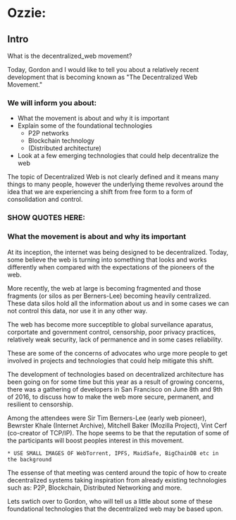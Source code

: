 
# Ozzie:

## Intro

What is the decentralized_web movement?

Today, Gordon and I would like to tell you about a relatively recent development that is becoming known as "The Decentralized Web Movement."

### We will inform you about:

* What the movement is about and why it is important
* Explain some of the foundational technologies
    * P2P networks
    * Blockchain technology
    * (Distributed architecture)
* Look at a few emerging technologies that could help decentralize the web

The topic of Decentralized Web is not clearly defined and it means many things to many people, however the underlying theme revolves around the idea that we are experiencing a shift from free form to a form of consolidation and control.

### SHOW QUOTES HERE:

### What the movement is about and why its important

At its inception, the internet was being designed to be decentralized. Today, some believe the web is turning into something that looks and works differently when compared with the expectations of the pioneers of the web.

More recently, the web at large is becoming fragmented and those fragments (or silos as per Berners-Lee) becoming heavily centralized. These data silos hold all the information about us and in some cases we can not control this data, nor use it in any other way.

The web has become more succeptible to global surveilance aparatus, corportate and government control, censorship, poor privacy practices, relatively weak security, lack of permanence and in some cases reliability.

These are some of the concerns of advocates who urge more people to get involved in projects and technologies that could help mitigate this shift. 

The development of technologies based on decentralized architecture has been going on for some time but this year as a result of growing concerns, there was a gathering of developers in San Francisco on June 8th and 9th of 2016, to discuss how to make the web more secure, permanent, and resilient to censorship. 

Among the attendees were Sir Tim Berners-Lee (early web pioneer), Bewrster Khale (Internet Archive), Mitchell Baker (Mozilla Project), Vint Cerf (co-creator of TCP/IP). The hope seems to be that the reputation of some of the participants will boost peoples interest in this movement.

    * USE SMALL IMAGES OF WebTorrent, IPFS, MaidSafe, BigChainDB etc in the background

The essense of that meeting was centerd around the topic of how to create decentralized systems taking inspiration from already existing technologies such as: P2P, Blockchain, Distributed Networking and more.

Lets swtich over to Gordon, who will tell us a little about some of these foundational technologies that the decentralized web may be based upon.


